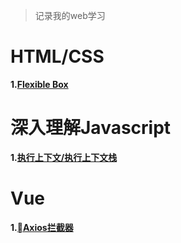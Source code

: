 <!--
 * @Author: your name
 * @Date: 2020-09-23 11:02:48
 * @LastEditTime: 2020-12-13 16:28:22
 * @LastEditors: Please set LastEditors
 * @Description: In User Settings Edit
 * @FilePath: /webfeidian/README.md
-->
>记录我的web学习
# HTML/CSS
**1.[Flexible Box](https://github.com/Sakurag1l/web_FeidianStudy/blob/master/MyBlog/Flex.md)**
# 深入理解Javascript
**1.[执行上下文/执行上下文栈](https://github.com/Sakurag1l/web_FeidianStudy/blob/master/MyBlog/Javascript%E2%80%94%E6%89%A7%E8%A1%8C%E4%B8%8A%E4%B8%8B%E6%96%87%E6%A0%88.md)**
# Vue
**1.[Axios拦截器](https://github.com/Sakurag1l/web_FeidianStudy/blob/master/MyBlog/Axios%E6%8B%A6%E6%88%AA%E5%99%A8.md)**